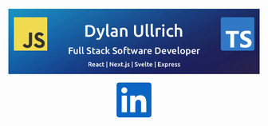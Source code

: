 ![Dylan Ullrich - GitHub Banner](./img/github-banner.png)

<a align="center" href="https://www.linkedin.com/in/dsullrich" target="_blank" rel="noopener noreferrer">

![LinkedIn Logo](./img/linkedin.svg)

</a>
